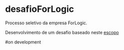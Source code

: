 # desafioForLogic

Processo seletivo da empresa ForLogic.

Desenvolvimento de um desafio baseado neste <a href="https://github.com/ForLogic/desafio-4-devs/tree/master/Escopo">escopo</a>

#on development
